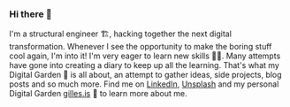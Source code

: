 ### Hi there 👋

I'm a structural engineer 🏗, hacking together the next digital transformation. Whenever I see the opportunity to make the boring stuff cool again, I'm into it! I'm very eager to learn new skills 👨‍💻. Many attempts have gone into creating a diary to keep up all the learning. That's what my Digital Garden 🌳 is all about, an attempt to gather ideas, side projects, blog posts and so much more. Find me on [LinkedIn](https://www.linkedin.com/in/trensongilles/), [Unsplash](https://unsplash.com/@b0hr) and my personal Digital Garden [gilles.is](https://gilles.is) 🌳 to learn more about me.

<!--
**rebot/rebot** is a ✨ _special_ ✨ repository because its `README.md` (this file) appears on your GitHub profile.

Here are some ideas to get you started:

- 🔭 I’m currently working on ...
- 🌱 I’m currently learning ...
- 👯 I’m looking to collaborate on ...
- 🤔 I’m looking for help with ...
- 💬 Ask me about ...
- 📫 How to reach me: ...
- 😄 Pronouns: ...
- ⚡ Fun fact: ...
-->
